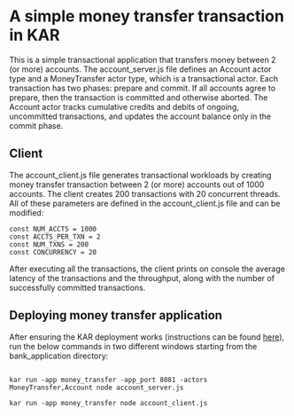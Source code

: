 <!--
# Copyright IBM Corporation 2020,2023
#
# Licensed under the Apache License, Version 2.0 (the "License");
# you may not use this file except in compliance with the License.
# You may obtain a copy of the License at
#
#     http://www.apache.org/licenses/LICENSE-2.0
#
# Unless required by applicable law or agreed to in writing, software
# distributed under the License is distributed on an "AS IS" BASIS,
# WITHOUT WARRANTIES OR CONDITIONS OF ANY KIND, either express or implied.
# See the License for the specific language governing permissions and
# limitations under the License.
-->

# A simple money transfer transaction in KAR

This is a simple transactional application that transfers money between 2 (or more) accounts. The account_server.js file defines an Account actor type and a MoneyTransfer actor type, which is a transactional actor. Each transaction has two phases: prepare and commit. If all accounts agree to prepare, then the transaction is committed and otherwise aborted. The Account actor tracks cumulative credits and debits of ongoing, uncommitted transactions, and updates the account balance only in the commit phase. 

## Client
The account_client.js file generates transactional workloads by creating money transfer transaction between 2 (or more) accounts out of 1000 accounts. The client creates 200 transactions with 20 concurrent threads. All of these parameters are defined in the account_client.js file and can be modified:

```
const NUM_ACCTS = 1000
const ACCTS_PER_TXN = 2
const NUM_TXNS = 200
const CONCURRENCY = 20
```

After executing all the transactions, the client prints on console the average latency of the transactions and the throughput, along with the number of successfully committed transactions.

## Deploying money transfer application
After ensuring the KAR deployment works (instructions can be found [here](https://github.com/IBM/kar/blob/main/docs/getting-started.md)), run the below commands in two different windows starting from the bank_application directory:

```

kar run -app money_transfer -app_port 8081 -actors MoneyTransfer,Account node account_server.js

kar run -app money_transfer node account_client.js 

```